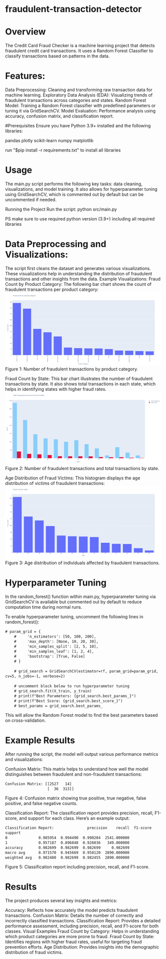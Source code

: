 # fraudulent-transaction-detector

# Overview
The Credit Card Fraud Checker is a machine learning project that detects fraudulent credit card transactions. It uses a Random Forest Classifier to classify transactions based on patterns in the data.

# Features:
Data Preprocessing: Cleaning and transforming raw transaction data for machine learning.
Exploratory Data Analysis (EDA): Visualizing trends of fraudulent transactions across categories and states.
Random Forest Model: Training a Random Forest classifier with predefined parameters or tuning it via GridSearchCV.
Model Evaluation: Performance analysis using accuracy, confusion matrix, and classification report.

#Prerequisites
Ensure you have Python 3.9+ installed and the following libraries:

pandas
plotly
scikit-learn
numpy
matplotlib

run "$pip install -r requirements.txt" to install all libraries

# Usage

The main.py script performs the following key tasks: data cleaning, visualizations, and model training. It also allows for hyperparameter tuning using GridSearchCV, which is commented out by default but can be uncommented if needed.

Running the Project
Run the script:
python src/main.py

PS make sure to use required python version (3.9+) including all required libraries

# Data Preprocessing and Visualizations:

The script first cleans the dataset and generates various visualizations. These visualizations help in understanding the distribution of fraudulent transactions and other insights from the data.
Example Visualizations:
Fraud Count by Product Category: The following bar chart shows the count of fraudulent transactions per product category:
![image info](visualizations/fig1.png)
Figure 1: Number of fraudulent transactions by product category.

Fraud Count by State: This bar chart illustrates the number of fraudulent transactions by state. It also shows total transactions in each state, which helps in identifying states with higher fraud rates.
![image info](visualizations/fig2.png)
Figure 2: Number of fraudulent transactions and total transactions by state.

Age Distribution of Fraud Victims: This histogram displays the age distribution of victims of fraudulent transactions:
![image info](visualizations/fig3.png)
Figure 3: Age distribution of individuals affected by fraudulent transactions.

# Hyperparameter Tuning
In the random_forest() function within main.py, hyperparameter tuning via GridSearchCV is available but commented out by default to reduce computation time during normal runs.

To enable hyperparameter tuning, uncomment the following lines in random_forest():
``` 
# param_grid = {
    #     'n_estimators': [50, 100, 200],
    #     'max_depth': [None, 10, 20, 30],
    #     'min_samples_split': [2, 5, 10],
    #     'min_samples_leaf': [1, 2, 4],
    #     'bootstrap': [True, False]
    # }

    # grid_search = GridSearchCV(estimator=rf, param_grid=param_grid, cv=5, n_jobs=-1, verbose=2)

    # uncomment block below to run hyperparameter tuning
    # grid_search.fit(X_train, y_train)
    # print(f"Best Parameters: {grid_search.best_params_}")
    # print(f"Best Score: {grid_search.best_score_}")
    # best_params = grid_search.best_params_
```
This will allow the Random Forest model to find the best parameters based on cross-validation.

# Example Results
After running the script, the model will output various performance metrics and visualizations:

Confusion Matrix: This matrix helps to understand how well the model distinguishes between fraudulent and non-fraudulent transactions:
``` 
Confusion Matrix: [[2527   14]
                   [  36  313]]
```
Figure 4: Confusion matrix showing true positive, true negative, false positive, and false negative counts.

Classification Report: The classification report provides precision, recall, F1-score, and support for each class. Here’s an example output:
```
Classification Report:               precision    recall  f1-score      support
0              0.985954  0.994490  0.990204  2541.000000
1              0.957187  0.896848  0.926036   349.000000
accuracy       0.982699  0.982699  0.982699     0.982699
macro avg      0.971570  0.945669  0.958120  2890.000000
weighted avg   0.982480  0.982699  0.982455  2890.000000
```
Figure 5: Classification report including precision, recall, and F1-score.

# Results
The project produces several key insights and metrics:

Accuracy: Reflects how accurately the model predicts fraudulent transactions.
Confusion Matrix: Details the number of correctly and incorrectly classified transactions.
Classification Report: Provides a detailed performance assessment, including precision, recall, and F1-score for both classes.
Visual Examples
Fraud Count by Category: Helps in understanding which product categories are more prone to fraud.
Fraud Count by State: Identifies regions with higher fraud rates, useful for targeting fraud prevention efforts.
Age Distribution: Provides insights into the demographic distribution of fraud victims.
